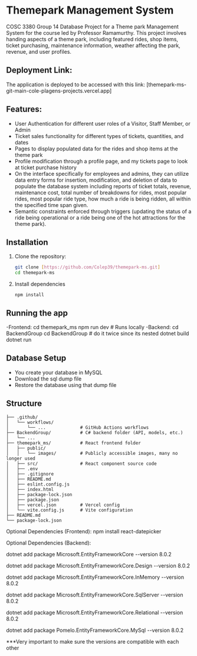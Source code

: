 # Themepark Management System
COSC 3380 Group 14 Database Project for a Theme park Management System for the course led by Professor Ramamurthy.
This project involves handing aspects of a theme park, including featured rides, shop items, ticket purchasing, maintenance information, weather affecting the park, revenue, and user profiles. 

## Deployment Link:
The application is deployed to be accessed with this link: [themepark-ms-git-main-cole-plagens-projects.vercel.app]

## Features:
- User Authentication for different user roles of a Visitor, Staff Member, or Admin
- Ticket sales functionality for different types of tickets, quantities, and dates
- Pages to display populated data for the rides and shop items at the theme park
- Profile modification through a profile page, and my tickets page to look at ticket purchase history
- On the interface specifically for employees and admins, they can utilize data entry forms for insertion, modification, and deletion of data to populate the database system including reports of ticket totals, revenue, maintenance cost, total number of breakdowns for rides, most popular rides, most popular ride type, how much a ride is being ridden, all within the specified time span given.
- Semantic constraints enforced through triggers (updating the status of a ride being operational or a ride being one of the hot attractions for the theme park).

## Installation
1. Clone the repository:
   ```bash
   git clone [https://github.com/Colep39/themepark-ms.git]
   cd themepark-ms
2. Install dependencies
   ```
   npm install
   ```

## Running the app
-Frontend:
  cd themepark_ms
  npm run dev # Runs locally
-Backend:
  cd BackendGroup
  cd BackendGroup # do it twice since its nested
  dotnet build
  dotnet run

## Database Setup
- You create your database in MySQL
- Download the sql dump file
- Restore the database using that dump file


## Structure
```
├── .github/
│   └── workflows/
│       └── ...             # GitHub Actions workflows
├── BackendGroup/           # C# backend folder (API, models, etc.)
│   └── ...
├── themepark_ms/           # React frontend folder
│   ├── public/
│   │   └── images/         # Publicly accessible images, many no longer used
│   ├── src/                # React component source code
│   ├── .env
│   ├── .gitignore
│   ├── README.md
│   ├── eslint.config.js
│   ├── index.html
│   ├── package-lock.json
│   ├── package.json
│   ├── vercel.json         # Vercel config
│   └── vite.config.js      # Vite configuration
├── README.md               
└── package-lock.json  
```
Optional Dependencies (Frontend):
npm install react-datepicker

Optional Dependencies (Backend):

dotnet add package Microsoft.EntityFrameworkCore --version 8.0.2

dotnet add package Microsoft.EntityFrameworkCore.Design --version 8.0.2

dotnet add package Microsoft.EntityFrameworkCore.InMemory --version 8.0.2

dotnet add package Microsoft.EntityFrameworkCore.SqlServer --version 8.0.2

dotnet add package Microsoft.EntityFrameworkCore.Relational --version 8.0.2

dotnet add package Pomelo.EntityFrameworkCore.MySql --version 8.0.2

***Very important to make sure the versions are compatible with each other
